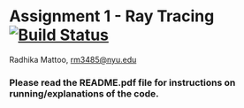 # Assignment 1 - Ray Tracing [![Build Status](https://travis-ci.com/NYUCG2017/assignment-1-radhikamattoo.svg?token=DKU6y6MTDpMMtsxTr53h&branch=master)](https://travis-ci.com/NYUCG2017/assignment-1-radhikamattoo)

Radhika Mattoo, rm3485@nyu.edu

### Please read the README.pdf file for instructions on running/explanations of the code.
